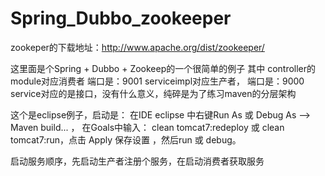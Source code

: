 # Spring_Dubbo_zookeeper
zookeper的下载地址：http://www.apache.org/dist/zookeeper/

这里面是个Spring + Dubbo + Zookeep的一个很简单的例子
其中
controller的module对应消费者 端口是：9001
serviceimpl对应生产者，  端口是：9000
service对应的是接口，没有什么意义，纯碎是为了练习maven的分层架构

这个是eclipse例子，启动是：
在IDE eclipse 中右键Run As 或 Debug As –> Maven build... ，
在Goals中输入： clean tomcat7:redeploy 或 clean tomcat7:run，点击 Apply 保存设置 ，然后run 或 debug。

启动服务顺序，先启动生产者注册个服务，在启动消费者获取服务
